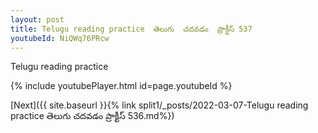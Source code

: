```yaml
---
layout: post
title: Telugu reading practice  తెలుగు  చదవడం  ప్రాక్టీస్ 537
youtubeId: NiQWq76PRcw
---
```

 
 
Telugu reading practice
 
 
 
 
 


{% include youtubePlayer.html id=page.youtubeId %}
 
[Next]({{ site.baseurl }}{% link  split1/_posts/2022-03-07-Telugu reading practice  తెలుగు  చదవడం  ప్రాక్టీస్ 536.md%})
 
